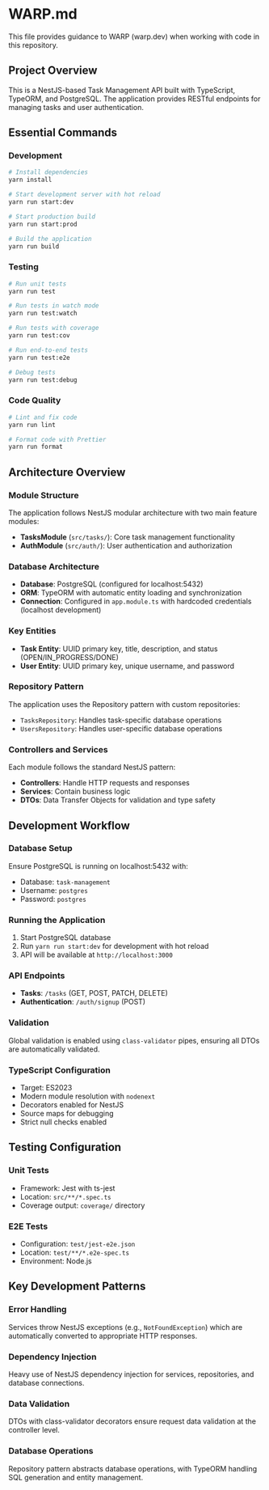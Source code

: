 # WARP.md

This file provides guidance to WARP (warp.dev) when working with code in this repository.

## Project Overview

This is a NestJS-based Task Management API built with TypeScript, TypeORM, and PostgreSQL. The application provides RESTful endpoints for managing tasks and user authentication.

## Essential Commands

### Development
```bash
# Install dependencies
yarn install

# Start development server with hot reload
yarn run start:dev

# Start production build
yarn run start:prod

# Build the application
yarn run build
```

### Testing
```bash
# Run unit tests
yarn run test

# Run tests in watch mode
yarn run test:watch

# Run tests with coverage
yarn run test:cov

# Run end-to-end tests
yarn run test:e2e

# Debug tests
yarn run test:debug
```

### Code Quality
```bash
# Lint and fix code
yarn run lint

# Format code with Prettier
yarn run format
```

## Architecture Overview

### Module Structure
The application follows NestJS modular architecture with two main feature modules:

- **TasksModule** (`src/tasks/`): Core task management functionality
- **AuthModule** (`src/auth/`): User authentication and authorization

### Database Architecture
- **Database**: PostgreSQL (configured for localhost:5432)
- **ORM**: TypeORM with automatic entity loading and synchronization
- **Connection**: Configured in `app.module.ts` with hardcoded credentials (localhost development)

### Key Entities
- **Task Entity**: UUID primary key, title, description, and status (OPEN/IN_PROGRESS/DONE)
- **User Entity**: UUID primary key, unique username, and password

### Repository Pattern
The application uses the Repository pattern with custom repositories:
- `TasksRepository`: Handles task-specific database operations
- `UsersRepository`: Handles user-specific database operations

### Controllers and Services
Each module follows the standard NestJS pattern:
- **Controllers**: Handle HTTP requests and responses
- **Services**: Contain business logic
- **DTOs**: Data Transfer Objects for validation and type safety

## Development Workflow

### Database Setup
Ensure PostgreSQL is running on localhost:5432 with:
- Database: `task-management`
- Username: `postgres` 
- Password: `postgres`

### Running the Application
1. Start PostgreSQL database
2. Run `yarn run start:dev` for development with hot reload
3. API will be available at `http://localhost:3000`

### API Endpoints
- **Tasks**: `/tasks` (GET, POST, PATCH, DELETE)
- **Authentication**: `/auth/signup` (POST)

### Validation
Global validation is enabled using `class-validator` pipes, ensuring all DTOs are automatically validated.

### TypeScript Configuration
- Target: ES2023
- Modern module resolution with `nodenext`
- Decorators enabled for NestJS
- Source maps for debugging
- Strict null checks enabled

## Testing Configuration

### Unit Tests
- Framework: Jest with ts-jest
- Location: `src/**/*.spec.ts`
- Coverage output: `coverage/` directory

### E2E Tests
- Configuration: `test/jest-e2e.json`
- Location: `test/**/*.e2e-spec.ts`
- Environment: Node.js

## Key Development Patterns

### Error Handling
Services throw NestJS exceptions (e.g., `NotFoundException`) which are automatically converted to appropriate HTTP responses.

### Dependency Injection
Heavy use of NestJS dependency injection for services, repositories, and database connections.

### Data Validation
DTOs with class-validator decorators ensure request data validation at the controller level.

### Database Operations
Repository pattern abstracts database operations, with TypeORM handling SQL generation and entity management.
